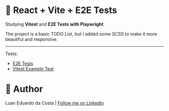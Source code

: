 # :test_tube: React + Vite + E2E Tests

Studying **Vitest** and **E2E Tests with Playwright**.

The project is a basic TODO List, but I added some SCSS to make it more beautiful and responsive.

---

Tests:

- [E2E Tests](/e2e/task.e2e.test.ts)
- [Vitest Example Test](/src/tests/example.test.ts)

# :man: Author

Luan Eduardo da Costa | [Follow me on Linkedin](https://www.linkedin.com/in/luaneducosta/)
